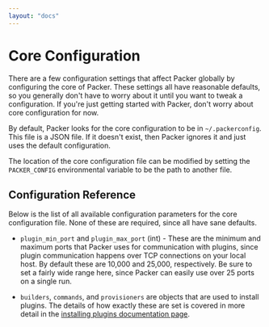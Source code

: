 ```yaml
---
layout: "docs"
---
```


# Core Configuration

There are a few configuration settings that affect Packer globally by
configuring the core of Packer. These settings all have reasonable defaults, so
you generally don't have to worry about it until you want to tweak
a configuration. If you're just getting started with Packer, don't worry
about core configuration for now.

By default, Packer looks for the core configuration to be in `~/.packerconfig`.
This file is a JSON file. If it doesn't exist, then Packer ignores it
and just uses the default configuration.

The location of the core configuration file can be modified by setting
the `PACKER_CONFIG` environmental variable to be the path to another file.

## Configuration Reference

Below is the list of all available configuration parameters for the core
configuration file. None of these are required, since all have sane defaults.

* `plugin_min_port` and `plugin_max_port` (int) - These are the minimum and
  maximum ports that Packer uses for communication with plugins, since
  plugin communication happens over TCP connections on your local host.
  By default these are 10,000 and 25,000, respectively. Be sure to set a fairly
  wide range here, since Packer can easily use over 25 ports on a single run.

* `builders`, `commands`, and `provisioners` are objects that are used to
  install plugins. The details of how exactly these are set is covered
  in more detail in the [installing plugins documentation page](/docs/extend/plugins.html).
